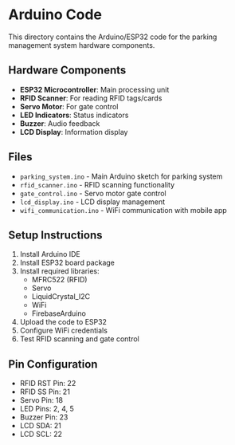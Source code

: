 # Arduino Code

This directory contains the Arduino/ESP32 code for the parking management system hardware components.

## Hardware Components

- **ESP32 Microcontroller**: Main processing unit
- **RFID Scanner**: For reading RFID tags/cards
- **Servo Motor**: For gate control
- **LED Indicators**: Status indicators
- **Buzzer**: Audio feedback
- **LCD Display**: Information display

## Files

- `parking_system.ino` - Main Arduino sketch for parking system
- `rfid_scanner.ino` - RFID scanning functionality
- `gate_control.ino` - Servo motor gate control
- `lcd_display.ino` - LCD display management
- `wifi_communication.ino` - WiFi communication with mobile app

## Setup Instructions

1. Install Arduino IDE
2. Install ESP32 board package
3. Install required libraries:
   - MFRC522 (RFID)
   - Servo
   - LiquidCrystal_I2C
   - WiFi
   - FirebaseArduino
4. Upload the code to ESP32
5. Configure WiFi credentials
6. Test RFID scanning and gate control

## Pin Configuration

- RFID RST Pin: 22
- RFID SS Pin: 21
- Servo Pin: 18
- LED Pins: 2, 4, 5
- Buzzer Pin: 23
- LCD SDA: 21
- LCD SCL: 22
